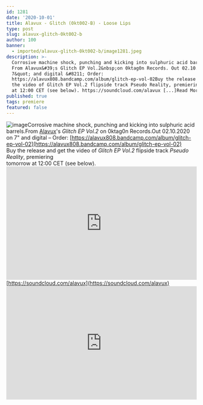 ```yaml
---
id: 1281
date: '2020-10-01'
title: Alavux - Glitch (0kt002-B) - Loose Lips
type: post
slug: alavux-glitch-0kt002-b
author: 100
banner:
  - imported/alavux-glitch-0kt002-b/image1281.jpeg
description: >-
  Corrosive machine shock, punching and kicking into sulphuric acid barrels.
  From Alavux&#39;s Glitch EP Vol.2&nbsp;on 0ktag0n Records. Out 02.10.2020 on
  7&quot; and digital &#8211; Order:
  https://alavux808.bandcamp.com/album/glitch-ep-vol-02Buy the release and get
  the video of Glitch EP Vol.2 flipside track Pseudo Reality, premieringtomorrow
  at 12:00 CET (see below). https://soundcloud.com/alavux [...]Read More...
published: true
tags: premiere
featured: false
---
```

![image](../imported/alavux-glitch-0kt002-b/image1281.jpeg)Corrosive machine shock, punching and kicking into sulphuric acid barrels.From [Alavux](https://alavux808.bandcamp.com)'s _Glitch EP Vol.2_ on 0ktag0n Records.Out 02.10.2020 on 7" and digital – Order: [https://alavux808.bandcamp.com/album/glitch-ep-vol-02](https://alavux808.bandcamp.com/album/glitch-ep-vol-02)  
Buy the release and get the video of _Glitch EP Vol.2_ flipside track _Pseudo Reality_, premiering  
tomorrow at 12:00 CET (see below).<iframe width='100%' height='300' scrolling='no' frameborder='no' allow='autoplay' src='https://w.soundcloud.com/player/?url=https%3A//api.soundcloud.com/tracks/902863252&color=%23ff5500&auto_play=false&hide_related=false&show_comments=true&show_user=true&show_reposts=false&show_teaser=true'></iframe>[https://soundcloud.com/alavux](https://soundcloud.com/alavux)<iframe width='100%' height='300' scrolling='no' frameborder='no' allow='autoplay' src='https://www.youtube.com/embed/KH2NzJc_65w'></iframe>